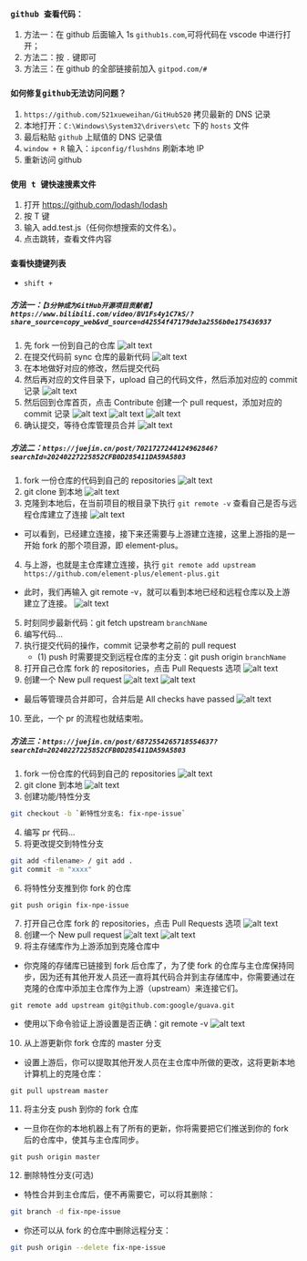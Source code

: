 ### `github 查看代码：`

1.  方法一：在 github 后面输入 1s `github1s.com`,可将代码在 vscode 中进行打开；
2.  方法二：按 `.` 键即可
3.  方法三：在 github 的全部链接前加入 `gitpod.com/#`

### `如何修复github无法访问问题？`

1. `https://github.com/521xueweihan/GitHub520` 拷贝最新的 DNS 记录
2. 本地打开：`C:\Windows\System32\drivers\etc` 下的 `hosts` 文件
3. 最后粘贴 `github` 上赋值的 DNS 记录值
4. `window + R` 输入：`ipconfig/flushdns` 刷新本地 IP
5. 重新访问 github

### `使用 t 键快速搜素文件`

1. 打开 https://github.com/lodash/lodash
2. 按 T 键
3. 输入 add.test.js（任何你想搜索的文件名）。
4. 点击跳转，查看文件内容

### `查看快捷键列表`

-   `shift + `

##### 方法一：`【3分钟成为GitHub开源项目贡献者】 https://www.bilibili.com/video/BV1Fs4y1C7kS/?share_source=copy_web&vd_source=d42554f47179de3a2556b0e175436937`

1.  先 fork 一份到自己的仓库
    ![alt text](https://cdn.jsdelivr.net/gh/yaolifeng0629/oss@main/images/image-2.png)
2.  在提交代码前 sync 仓库的最新代码
    ![alt text](https://cdn.jsdelivr.net/gh/yaolifeng0629/oss@main/images/image-3.png)
3.  在本地做好对应的修改，然后提交代码
4.  然后再对应的文件目录下，upload 自己的代码文件，然后添加对应的 commit 记录
    ![alt text](https://cdn.jsdelivr.net/gh/yaolifeng0629/oss@main/images/image-4.png)
5.  然后回到仓库首页，点击 Contribute 创建一个 pull request，添加对应的 commit 记录
    ![alt text](https://cdn.jsdelivr.net/gh/yaolifeng0629/oss@main/images/image-6.png)
    ![alt text](https://cdn.jsdelivr.net/gh/yaolifeng0629/oss@main/images/image-7.png)
    ![alt text](https://cdn.jsdelivr.net/gh/yaolifeng0629/oss@main/images/image-8.png)
6.  确认提交，等待仓库管理员合并
    ![alt text](https://cdn.jsdelivr.net/gh/yaolifeng0629/oss@main/images/image-9.png)

##### 方法二：`https://juejin.cn/post/7021727244124962846?searchId=20240227225852CFB0D285411DA59A5803`

1.  fork 一份仓库的代码到自己的 repositories
    ![alt text](https://cdn.jsdelivr.net/gh/yaolifeng0629/oss@main/images/image-14.png)
2.  git clone 到本地
    ![alt text](https://cdn.jsdelivr.net/gh/yaolifeng0629/oss@main/images/image-15.png)
3.  克隆到本地后，在当前项目的根目录下执行 `git remote -v` 查看自己是否与远程仓库建立了连接
    ![alt text](https://cdn.jsdelivr.net/gh/yaolifeng0629/oss@main/images/image-16.png)

-   可以看到，已经建立连接，接下来还需要与上游建立连接，这里上游指的是一开始 fork 的那个项目源，即 element-plus。

4.  与上游，也就是主仓库建立连接，执行 `git remote add upstream https://github.com/element-plus/element-plus.git`

-   此时，我们再输入 git remote -v，就可以看到本地已经和远程仓库以及上游建立了连接。
    ![alt text](https://cdn.jsdelivr.net/gh/yaolifeng0629/oss@main/images/image-17.png)

5.  时刻同步最新代码：git fetch upstream `branchName`
6.  编写代码...
7.  执行提交代码的操作，commit 记录参考之前的 pull request
    -   (1) push 时需要提交到远程仓库的主分支：git push origin `branchName`
8.  打开自己仓库 fork 的 repositories，点击 Pull Requests 选项
    ![alt text](https://cdn.jsdelivr.net/gh/yaolifeng0629/oss@main/images/image-10.png)
9.  创建一个 New pull request
    ![alt text](https://cdn.jsdelivr.net/gh/yaolifeng0629/oss@main/images/image-11.png)
    ![alt text](https://cdn.jsdelivr.net/gh/yaolifeng0629/oss@main/images/image-12.png)

-   最后等管理员合并即可，合并后是 All checks have passed
    ![alt text](https://cdn.jsdelivr.net/gh/yaolifeng0629/oss@main/images/image-13.png)

10. 至此，一个 pr 的流程也就结束啦。

##### 方法三：`https://juejin.cn/post/6872554265718554637?searchId=20240227225852CFB0D285411DA59A5803`

1.  fork 一份仓库的代码到自己的 repositories
    ![alt text](https://cdn.jsdelivr.net/gh/yaolifeng0629/oss@main/images/image-14.png)
2.  git clone 到本地
    ![alt text](https://cdn.jsdelivr.net/gh/yaolifeng0629/oss@main/images/image-15.png)
3.  创建功能/特性分支

```bash
git checkout -b `新特性分支名: fix-npe-issue`
```

4.  编写 pr 代码...
5.  将更改提交到特性分支

```bash
git add <filename> / git add .
git commit -m "xxxx"
```

6.  将特性分支推到你 fork 的仓库

```shell
git push origin fix-npe-issue
```

7.  打开自己仓库 fork 的 repositories，点击 Pull Requests 选项
    ![alt text](https://cdn.jsdelivr.net/gh/yaolifeng0629/oss@main/images/image-10.png)
8.  创建一个 New pull request
    ![alt text](https://cdn.jsdelivr.net/gh/yaolifeng0629/oss@main/images/image-11.png)
    ![alt text](https://cdn.jsdelivr.net/gh/yaolifeng0629/oss@main/images/image-12.png)
9.  将主存储库作为上游添加到克隆仓库中

-   你克隆的存储库已链接到 fork 后仓库了，为了使 fork 的仓库与主仓库保持同步，因为还有其他开发人员还一直将其代码合并到主存储库中，你需要通过在克隆的仓库中添加主仓库作为上游（upstream）来连接它们。

```shell
git remote add upstream git@github.com:google/guava.git
```

-   使用以下命令验证上游设置是否正确：git remote -v
    ![alt text](https://cdn.jsdelivr.net/gh/yaolifeng0629/oss@main/images/image-17.png)

10. 从上游更新你 fork 仓库的 master 分支

-   设置上游后，你可以提取其他开发人员在主仓库中所做的更改，这将更新本地计算机上的克隆仓库：

```shell
git pull upstream master
```

11. 将主分支 push 到你的 fork 仓库

-   一旦你在你的本地机器上有了所有的更新，你将需要把它们推送到你的 fork 后的仓库中，使其与主仓库同步。

```shell
git push origin master
```

12. 删除特性分支(可选)

-   特性合并到主仓库后，便不再需要它，可以将其删除：

```bash
git branch -d fix-npe-issue
```

-   你还可以从 fork 的仓库中删除远程分支：

```bash
git push origin --delete fix-npe-issue
```
